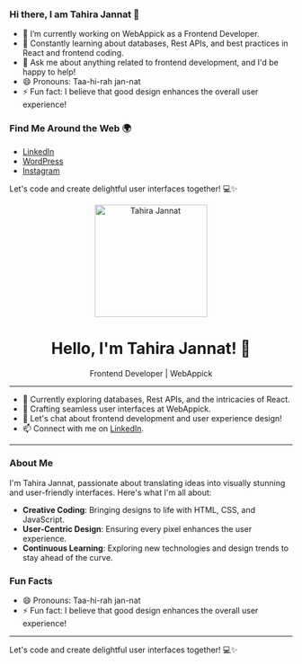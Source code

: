 ### Hi there, I am Tahira Jannat 👋

- 🔭 I’m currently working on WebAppick as a Frontend Developer.
- 🌱 Constantly learning about databases, Rest APIs, and best practices in React and frontend coding.
- 💬 Ask me about anything related to frontend development, and I'd be happy to help!
- 😄 Pronouns: Taa-hi-rah jan-nat
- ⚡ Fun fact: I believe that good design enhances the overall user experience!


### Find Me Around the Web 🌍
- [LinkedIn](https://www.linkedin.com/in/tahira-jannat-2ab91018b/)
- [WordPress](https://profiles.wordpress.org/tahirajannat/)
- [Instagram](https://www.instagram.com/__tahiira__?igsh=aHFtcWJhMDV6eWp3)

Let's code and create delightful user interfaces together! 💻✨

<!-- ### Hi there, I'm Tahira Jannat! 👋 -->

<p align="center">
  <img src="https://your-image-url-here.jpg" width="200" alt="Tahira Jannat">
</p>

<h1 align="center">Hello, I'm Tahira Jannat! 👋</h1>

<p align="center">Frontend Developer | WebAppick</p>

---

- 🌱 Currently exploring databases, Rest APIs, and the intricacies of React.
- 🔭 Crafting seamless user interfaces at WebAppick.
- 💬 Let's chat about frontend development and user experience design!
- 📫 Connect with me on [LinkedIn](https://www.linkedin.com/in/your-linkedin-profile).

---

### About Me

I'm Tahira Jannat, passionate about translating ideas into visually stunning and user-friendly interfaces. Here's what I'm all about:

- **Creative Coding**: Bringing designs to life with HTML, CSS, and JavaScript.
- **User-Centric Design**: Ensuring every pixel enhances the user experience.
- **Continuous Learning**: Exploring new technologies and design trends to stay ahead of the curve.

### Fun Facts

- 😄 Pronouns: Taa-hi-rah jan-nat
- ⚡ Fun fact: I believe that good design enhances the overall user experience!

---

Let's code and create delightful user interfaces together! 💻✨
